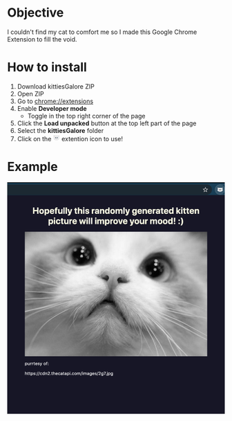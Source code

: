# Objective
I couldn't find my cat to comfort me so I made this Google Chrome Extension to fill the void.

# How to install
1. Download kittiesGalore ZIP
2. Open ZIP
3. Go to [chrome://extensions](chrome://extensions)
4. Enable **Developer mode**
	- Toggle in the top right corner of the page
5. Click the **Load unpacked** button at the top left part of the page
6. Select the **kittiesGalore** folder
7. Click on the ![kittiesGalore icon](icons/icon16.png) extention icon to use!

# Example
![extension example](icons/example.png)